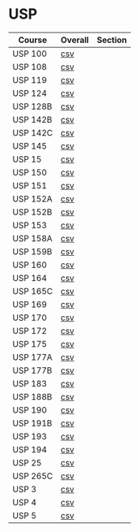 # USP

| Course | Overall | Section |
| ------ | ------- | ------- |
| USP 100 | [csv](https://github.com/UCSD-Historical-Enrollment-Data/2024Spring/blob/main/overall/USP%20100.csv) |  |
| USP 108 | [csv](https://github.com/UCSD-Historical-Enrollment-Data/2024Spring/blob/main/overall/USP%20108.csv) |  |
| USP 119 | [csv](https://github.com/UCSD-Historical-Enrollment-Data/2024Spring/blob/main/overall/USP%20119.csv) |  |
| USP 124 | [csv](https://github.com/UCSD-Historical-Enrollment-Data/2024Spring/blob/main/overall/USP%20124.csv) |  |
| USP 128B | [csv](https://github.com/UCSD-Historical-Enrollment-Data/2024Spring/blob/main/overall/USP%20128B.csv) |  |
| USP 142B | [csv](https://github.com/UCSD-Historical-Enrollment-Data/2024Spring/blob/main/overall/USP%20142B.csv) |  |
| USP 142C | [csv](https://github.com/UCSD-Historical-Enrollment-Data/2024Spring/blob/main/overall/USP%20142C.csv) |  |
| USP 145 | [csv](https://github.com/UCSD-Historical-Enrollment-Data/2024Spring/blob/main/overall/USP%20145.csv) |  |
| USP 15 | [csv](https://github.com/UCSD-Historical-Enrollment-Data/2024Spring/blob/main/overall/USP%2015.csv) |  |
| USP 150 | [csv](https://github.com/UCSD-Historical-Enrollment-Data/2024Spring/blob/main/overall/USP%20150.csv) |  |
| USP 151 | [csv](https://github.com/UCSD-Historical-Enrollment-Data/2024Spring/blob/main/overall/USP%20151.csv) |  |
| USP 152A | [csv](https://github.com/UCSD-Historical-Enrollment-Data/2024Spring/blob/main/overall/USP%20152A.csv) |  |
| USP 152B | [csv](https://github.com/UCSD-Historical-Enrollment-Data/2024Spring/blob/main/overall/USP%20152B.csv) |  |
| USP 153 | [csv](https://github.com/UCSD-Historical-Enrollment-Data/2024Spring/blob/main/overall/USP%20153.csv) |  |
| USP 158A | [csv](https://github.com/UCSD-Historical-Enrollment-Data/2024Spring/blob/main/overall/USP%20158A.csv) |  |
| USP 159B | [csv](https://github.com/UCSD-Historical-Enrollment-Data/2024Spring/blob/main/overall/USP%20159B.csv) |  |
| USP 160 | [csv](https://github.com/UCSD-Historical-Enrollment-Data/2024Spring/blob/main/overall/USP%20160.csv) |  |
| USP 164 | [csv](https://github.com/UCSD-Historical-Enrollment-Data/2024Spring/blob/main/overall/USP%20164.csv) |  |
| USP 165C | [csv](https://github.com/UCSD-Historical-Enrollment-Data/2024Spring/blob/main/overall/USP%20165C.csv) |  |
| USP 169 | [csv](https://github.com/UCSD-Historical-Enrollment-Data/2024Spring/blob/main/overall/USP%20169.csv) |  |
| USP 170 | [csv](https://github.com/UCSD-Historical-Enrollment-Data/2024Spring/blob/main/overall/USP%20170.csv) |  |
| USP 172 | [csv](https://github.com/UCSD-Historical-Enrollment-Data/2024Spring/blob/main/overall/USP%20172.csv) |  |
| USP 175 | [csv](https://github.com/UCSD-Historical-Enrollment-Data/2024Spring/blob/main/overall/USP%20175.csv) |  |
| USP 177A | [csv](https://github.com/UCSD-Historical-Enrollment-Data/2024Spring/blob/main/overall/USP%20177A.csv) |  |
| USP 177B | [csv](https://github.com/UCSD-Historical-Enrollment-Data/2024Spring/blob/main/overall/USP%20177B.csv) |  |
| USP 183 | [csv](https://github.com/UCSD-Historical-Enrollment-Data/2024Spring/blob/main/overall/USP%20183.csv) |  |
| USP 188B | [csv](https://github.com/UCSD-Historical-Enrollment-Data/2024Spring/blob/main/overall/USP%20188B.csv) |  |
| USP 190 | [csv](https://github.com/UCSD-Historical-Enrollment-Data/2024Spring/blob/main/overall/USP%20190.csv) |  |
| USP 191B | [csv](https://github.com/UCSD-Historical-Enrollment-Data/2024Spring/blob/main/overall/USP%20191B.csv) |  |
| USP 193 | [csv](https://github.com/UCSD-Historical-Enrollment-Data/2024Spring/blob/main/overall/USP%20193.csv) |  |
| USP 194 | [csv](https://github.com/UCSD-Historical-Enrollment-Data/2024Spring/blob/main/overall/USP%20194.csv) |  |
| USP 25 | [csv](https://github.com/UCSD-Historical-Enrollment-Data/2024Spring/blob/main/overall/USP%2025.csv) |  |
| USP 265C | [csv](https://github.com/UCSD-Historical-Enrollment-Data/2024Spring/blob/main/overall/USP%20265C.csv) |  |
| USP 3 | [csv](https://github.com/UCSD-Historical-Enrollment-Data/2024Spring/blob/main/overall/USP%203.csv) |  |
| USP 4 | [csv](https://github.com/UCSD-Historical-Enrollment-Data/2024Spring/blob/main/overall/USP%204.csv) |  |
| USP 5 | [csv](https://github.com/UCSD-Historical-Enrollment-Data/2024Spring/blob/main/overall/USP%205.csv) |  |
